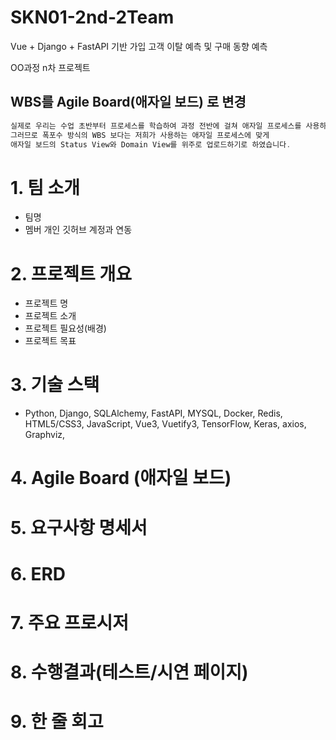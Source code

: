 # SKN01-2nd-2Team
Vue + Django + FastAPI 기반 가입 고객 이탈 예측 및 구매 동향 예측  

OO과정 n차 프로젝트

## WBS를 Agile Board(애자일 보드) 로 변경

```c
실제로 우리는 수업 초반부터 프로세스를 학습하여 과정 전반에 걸쳐 애자일 프로세스를 사용하며 Backlog를 작성하고 있습니다.
그러므로 폭포수 방식의 WBS 보다는 저희가 사용하는 애자일 프로세스에 맞게
애자일 보드의 Status View와 Domain View를 위주로 업로드하기로 하였습니다.
```

# 1. 팀 소개
- 팀명
- 멤버 개인 깃허브 계정과 연동

# 2. 프로젝트 개요
- 프로젝트 명
- 프로젝트 소개
- 프로젝트 필요성(배경)
- 프로젝트 목표

# 3. 기술 스택
- Python, Django, SQLAlchemy, FastAPI, MYSQL, Docker, Redis, HTML5/CSS3, JavaScript, Vue3, Vuetify3, TensorFlow, Keras, axios, Graphviz, 

# 4. Agile Board (애자일 보드)

# 5. 요구사항 명세서

# 6. ERD

# 7. 주요 프로시저

# 8. 수행결과(테스트/시연 페이지)

# 9. 한 줄 회고
